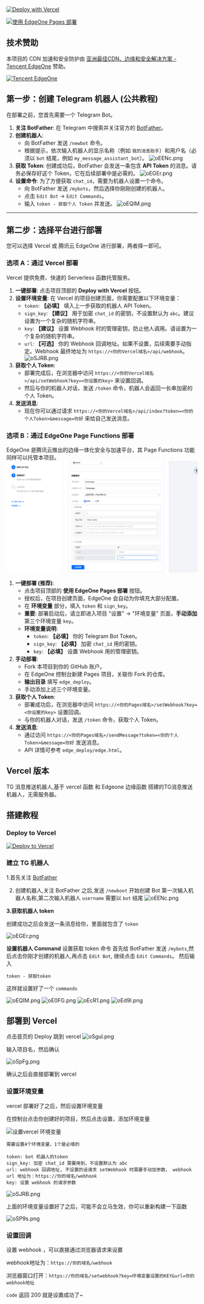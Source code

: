 [![Deploy with Vercel](https://vercel.com/button)](https://vercel.com/new/git/external?repository-url=https%3A%2F%2Fgithub.com%2Fanhao%2FTGMessage)

[![使用 EdgeOne Pages 部署](https://cdnstatic.tencentcs.com/edgeone/pages/deploy.svg)](https://edgeone.ai/pages/new?repository-url=https%3A%2F%2Fgithub.com%2Fanhao%2FTGMessage&project-name=tg-message&build-command=&install-command=&output-directory=edge_deploy&root-directory=./&env=token,sign_key&env-description=)

## 技术赞助
本项目的 CDN 加速和安全防护由 [亚洲最佳CDN、边缘和安全解决方案 - Tencent EdgeOne](https://edgeone.ai/?utm_source=TgMessage) 赞助。

<a href="https://edgeone.ai/?utm_source=TgMessage">
  <img width="200" src="https://edgeone.ai/media/34fe3a45-492d-4ea4-ae5d-ea1087ca7b4b.png" alt="Tencent EdgeOne">
</a>

## 第一步：创建 Telegram 机器人 (公共教程)

在部署之前，您首先需要一个 Telegram Bot。

1.  **关注 BotFather**: 在 Telegram 中搜索并关注官方的 [BotFather](https://t.me/BotFather)。
2.  **创建机器人**: 
    *   向 BotFather 发送 `/newbot` 命令。
    *   根据提示，依次输入机器人的显示名称（例如 `我的消息助手`）和用户名（必须以 `bot` 结尾，例如 `my_message_assistant_bot`）。
    ![oEENc.png](/img/img.png)
3.  **获取 Token**: 创建成功后，BotFather 会发送一条包含 **API Token** 的消息。请务必保存好这个 Token，它在后续部署中是必需的。
    ![oEGEr.png](/img/img_1.png)
4.  **设置命令**: 为了方便获取 `chat_id`，需要为机器人设置一个命令。
    *   向 BotFather 发送 `/mybots`，然后选择你刚刚创建的机器人。
    *   点击 `Edit Bot` -> `Edit Commands`。
    *   输入 `token - 获取个人 Token` 并发送。
    ![oEQIM.png](/img/img_2.png)

---

## 第二步：选择平台进行部署

您可以选择 Vercel 或 腾讯云 EdgeOne 进行部署，两者择一即可。

### 选项 A：通过 Vercel 部署

Vercel 提供免费、快速的 Serverless 函数托管服务。

1.  **一键部署**: 点击项目顶部的 **Deploy with Vercel** 按钮。
2.  **设置环境变量**: 在 Vercel 的项目创建页面，你需要配置以下环境变量：
    *   `token`: **【必填】** 填入上一步获取的机器人 API Token。
    *   `sign_key`: **【建议】** 用于加密 `chat_id` 的密钥，不设置默认为 `abc`。建议设置为一个复杂的随机字符串。
    *   `key`: **【建议】** 设置 Webhook 时的管理密钥，防止他人调用。请设置为一个复杂的随机字符串。
    *   `url`: **【可选】** 你的 Webhook 回调地址。如果不设置，后续需要手动指定。Webhook 最终地址为 `https://<你的Vercel域名>/api/webhook`。
    ![oSJRB.png](/img/img_12.png)
3.  **获取个人 Token**:
    *   部署完成后，在浏览器中访问 `https://<你的Vercel域名>/api/setWebhook?key=<你设置的key>` 来设置回调。
    *   然后与你的机器人对话，发送 `/token` 命令，机器人会返回一长串加密的个人 Token。
4.  **发送消息**:
    *   现在你可以通过请求 `https://<你的Vercel域名>/api/index?token=<你的个人Token>&message=你好` 来给自己发送消息。

### 选项 B：通过 EdgeOne Page Functions 部署

EdgeOne 是腾讯云推出的边缘一体化安全与加速平台，其 Page Functions 功能同样可以托管本项目。
![edge_image](/img/edge_image_1.png)
1.  **一键部署 (推荐)**:
    *   点击项目顶部的 **使用 EdgeOne Pages 部署** 按钮。
    *   授权后，在项目创建页面，EdgeOne 会自动为你填充大部分配置。
    *   在 **环境变量** 部分，填入 `token` 和 `sign_key`。
    *   **重要**: 部署启动后，请立即进入项目 "设置" -> "环境变量" 页面，**手动添加**第三个环境变量 `key`。
    *   **环境变量说明**:
        *   `token`: **【必填】** 你的 Telegram Bot Token。
        *   `sign_key`: **【必填】** 加密 `chat_id` 用的密钥。
        *   `key`: **【必填】** 设置 Webhook 用的管理密钥。
2.  **手动部署**:
    *   Fork 本项目到你的 GitHub 账户。
    *   在 EdgeOne 控制台新建 Pages 项目，关联你 Fork 的仓库。
    *   **输出目录** 填写 `edge_deploy`。
    *   手动添加上述三个环境变量。
3.  **获取个人 Token**:
    *   部署成功后，在浏览器中访问 `https://<你的Pages域名>/setWebhook?key=<你设置的key>` 设置回调。
    *   与你的机器人对话，发送 `/token` 命令，获取个人 Token。
4.  **发送消息**:
    *   通过访问 `https://<你的Pages域名>/sendMessage?token=<你的个人Token>&message=你好` 发送消息。
    *   API 详情可参考 `edge_deploy/edge.html`。

## Vercel 版本

TG 消息推送机器人,基于 vercel 函数 和 Edgeone 边缘函数 搭建的TG消息推送机器人，无需服务器。

## 搭建教程
### Deploy to Vercel
[![Deploy to Vercel](https://vercel.com/button)](https://vercel.com/new/git/external?repository-url=https%3A%2F%2Fgithub.com%2Fanhao%2FTgMessage&env=token,sign_key,key&project-name=tg-message&repo-name=tg-message&demo-title=TG%20Message&demo-url=https%3A%2F%2Ftg-message.vercel.app%2F)
### 建立 TG 机器人

1.首先关注 [BotFather](https://t.me/BotFather)

2. 创建机器人,关注 BotFather 之后,发送 `/newboot` 开始创建 Bot 第一次输入机器人名称,第二次输入机器人 `username` 需要以 `bot` 结尾
   ![oEENc.png](/img/img.png)

**3.获取机器人 token**

创建成功之后会发送一条消息给你，里面就包含了 `token`

![oEGEr.png](/img/img_1.png)

**设置机器人 Command**
设置获取 token 命令 首先给 BotFather 发送 `/mybots`,然后点击你刚才创建的机器人,再点击 `Edit Bot`, 继续点击 `Edit Commands`。 然后输入

```
token - 获取token
```

这样就设置好了一个 `commands`

![oEQIM.png](/img/img_2.png)
![oE0FG.png](/img/img_3.png)
![oEcR1.png](/img/img_4.png)
![oEd9I.png](/img/img_5.png)


## 部署到 Vercel

点击首页的 Deploy 跳到 vercel
![oSgul.png](/img/img_10.png)

输入项目名，然后确认

![oSpFg.png](/img/img_11.png)

确认之后会直接部署到 vercel

### 设置环境变量

vercel 部署好了之后，然后设置环境变量

在控制台点击你创建好的项目，然后点击设置，添加环境变量

![设置vercel 环境变量](/img/img_12.png)

```
需要设置4个环境变量，1个是必填的

token: bot 机器人的token
sign_key: 加密 chat_id 需要用到，不设置默认为 abc
url: webhook 回调地址, 不设置的话请求 setWebhook 时需要手动加参数， webhook url 地址为：https://你的域名/webhook
key: 设置 webhook 的请求参数
```

![oSJRB.png](/img/img_12.png)

上面的环境变量设置好了之后，可能不会立马生效，你可以重新构建一下函数

![oSP9s.png](/img/img_13.png)

### 设置回调
设置 webhook ，可以直接通过浏览器请求来设置

webhook地址为：`https://你的域名/webhook`

浏览器窗口打开：`https://你的域名/setwebhook?key=环境变量设置的KEY&url=你的webhook地址`

`code` 返回 200 就是设置成功了~
